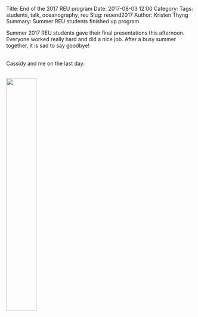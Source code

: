 Title: End of the 2017 REU program
Date: 2017-08-03 12:00
Category:
Tags: students, talk, oceanography, reu
Slug: reuend2017
Author: Kristen Thyng
Summary: Summer REU students finished up program


Summer 2017 REU students gave their final presentations this afternoon. Everyone worked really hard and did a nice job. After a busy summer together, it is sad to say goodbye!
<br><br>

Cassidy and me on the last day:
<br><br>

<img src="https://user-images.githubusercontent.com/3487237/45135134-6dfd5e00-b163-11e8-94ff-c10ba31e9bd4.jpg" class="picFloat" width="40%">



<br clear="all" />

